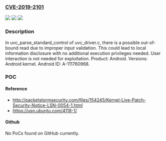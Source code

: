 ### [CVE-2019-2101](https://cve.mitre.org/cgi-bin/cvename.cgi?name=CVE-2019-2101)
![](https://img.shields.io/static/v1?label=Product&message=Android&color=blue)
![](https://img.shields.io/static/v1?label=Version&message=Android%20kernel%20&color=brightgreen)
![](https://img.shields.io/static/v1?label=Vulnerability&message=Information%20disclosure&color=brightgreen)

### Description

In uvc_parse_standard_control of uvc_driver.c, there is a possible out-of-bound read due to improper input validation. This could lead to local information disclosure with no additional execution privileges needed. User interaction is not needed for exploitation. Product: Android. Versions: Android kernel. Android ID: A-111760968.

### POC

#### Reference
- http://packetstormsecurity.com/files/154245/Kernel-Live-Patch-Security-Notice-LSN-0054-1.html
- https://usn.ubuntu.com/4118-1/

#### Github
No PoCs found on GitHub currently.

